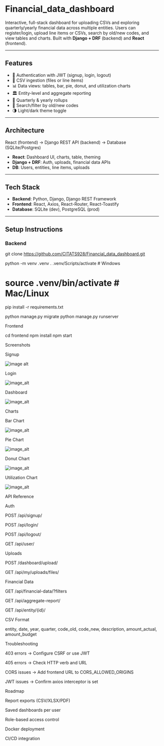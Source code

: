 # Financial_data_dashboard

Interactive, full-stack dashboard for uploading CSVs and exploring quarterly/yearly financial data across multiple entities. Users can register/login, upload line items or CSVs, search by old/new codes, and view tables and charts. Built with **Django + DRF** (backend) and **React** (frontend).

---

## Features
- 🔐 Authentication with JWT (signup, login, logout)
- 📂 CSV ingestion (files or line items)
- 📊 Data views: tables, bar, pie, donut, and utilization charts
- 🏛 Entity-level and aggregate reporting
- 📅 Quarterly & yearly rollups
- 🔎 Search/filter by old/new codes
- 🌗 Light/dark theme toggle

---

## Architecture

React (frontend) → Django REST API (backend) → Database (SQLite/Postgres)

- **React**: Dashboard UI, charts, table, theming  
- **Django + DRF**: Auth, uploads, financial data APIs  
- **DB**: Users, entities, line items, uploads  

---

## Tech Stack
- **Backend**: Python, Django, Django REST Framework  
- **Frontend**: React, Axios, React-Router, React-Toastify  
- **Database**: SQLite (dev), PostgreSQL (prod)  

---

## Setup Instructions

### Backend

git clone https://github.com/CITATS928/Financial_data_dashboard.git

python -m venv .venv
. .venv/Scripts/activate   # Windows
# source .venv/bin/activate   # Mac/Linux

pip install -r requirements.txt

python manage.py migrate
python manage.py runserver

Frontend

  cd frontend
  npm install
  npm start

Screenshots

Signup

![image alt](https://github.com/CITATS928/Financial_data_dashboard/blob/0dd167eafda400d37b55c630a40fdd09da4a2d0a/Signup%20Page.png)

Login

![image_alt](https://github.com/CITATS928/Financial_data_dashboard/blob/0dd167eafda400d37b55c630a40fdd09da4a2d0a/Login%20Page.png)

Dashboard

![image_alt](https://github.com/CITATS928/Financial_data_dashboard/blob/0dd167eafda400d37b55c630a40fdd09da4a2d0a/Dashboard.png)

Charts

Bar Chart

![image_alt](https://github.com/CITATS928/Financial_data_dashboard/blob/0dd167eafda400d37b55c630a40fdd09da4a2d0a/Bar%20Chart.png)

Pie Chart

![image_alt](https://github.com/CITATS928/Financial_data_dashboard/blob/0dd167eafda400d37b55c630a40fdd09da4a2d0a/Pie%20Chart.png)

Donut Chart

![image_alt](https://github.com/CITATS928/Financial_data_dashboard/blob/0dd167eafda400d37b55c630a40fdd09da4a2d0a/Donut%20Chart.png)

Utilization Chart

![image_alt](https://github.com/CITATS928/Financial_data_dashboard/blob/0dd167eafda400d37b55c630a40fdd09da4a2d0a/Utilization%20Chart.png)

API Reference

Auth

  POST /api/signup/

  POST /api/login/

  POST /api/logout/

  GET /api/user/

Uploads

  POST /dashboard/upload/

  GET /api/my/uploads/files/

Financial Data

  GET /api/financial-data/?filters

  GET /api/aggregate-report/

  GET /api/entity/{id}/

CSV Format

  entity, date, year, quarter, code_old, code_new, description, amount_actual, amount_budget

Troubleshooting

  403 errors → Configure CSRF or use JWT

  405 errors → Check HTTP verb and URL

  CORS issues → Add frontend URL to CORS_ALLOWED_ORIGINS

  JWT issues → Confirm axios interceptor is set

Roadmap

  Report exports (CSV/XLSX/PDF)

  Saved dashboards per user

  Role-based access control

  Docker deployment

  CI/CD integration
